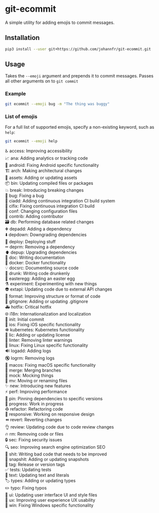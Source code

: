 # git-ecommit

A simple utility for adding emojis to commit messages.

## Installation

```bash
pip3 install --user git+https://github.com/johannfr/git-ecommit.git
```

## Usage

Takes the `--emoji` argument and prepends it to commit messages. Passes all other arguments on to `git commit`

### Example
```bash
git ecommit --emoji bug -m "The thing was buggy"
```

### List of emojis
For a full list of supported emojis, specify a non-existing keyword, such as `help`:
```bash
git ecommit --emoji help
```

♿ access: Improving accessibility<br />
📈 ana: Adding analytics or tracking code<br />
🤖 android: Fixing Android specific functionality<br />
🏗 arch: Making architectural changes<br />
🍱 assets: Adding or updating assets<br />
📦 bin: Updating compiled files or packages<br />
💥 break: Introducing breaking changes<br />
🐛 bug: Fixing a bug<br />
👷 ciadd: Adding continuous integration CI build system<br />
💚 cifix: Fixing continuous integration CI build<br />
🔧 conf: Changing configuration files<br />
👥 contrib: Adding contributor<br />
🗃 db: Performing database related changes<br />
➕ depadd: Adding a dependency<br />
⬇️ depdown: Downgrading dependencies<br />
🚀 deploy: Deploying stuff<br />
➖ deprm: Removing a dependency<br />
⬆️ depup: Upgrading dependencies<br />
📝 doc: Writing documentation<br />
🐳 docker: Docker functionality<br />
💡 docsrc: Documenting source code<br />
🍻 drunk: Writing code drunkenly<br />
🥚 easteregg: Adding an easter egg<br />
⚗ experiment: Experimenting with new things<br />
👽 extapi: Updating code due to external API changes<br />
🎨 format: Improving structure or format of code<br />
🙈 gitignore: Adding or updating .gitignore<br />
🚑 hotfix: Critical hotfix<br />
🌐 i18n: Internationalization and localization<br />
🎉 init: Initial commit<br />
🍏 ios: Fixing iOS specific functionality<br />
☸️ kubernetes: Kubernetes functionality<br />
📄 lic: Adding or updating license<br />
🚨 linter: Removing linter warnings<br />
🐧 linux: Fixing Linux specific functionality<br />
🔊 logadd: Adding logs<br />
🔇 logrm: Removing logs<br />
🍎 macos: Fixing macOS specific functionality<br />
🔀 merge: Merging branches<br />
🤡 mock: Mocking things<br />
🚚 mv: Moving or renaming files<br />
✨ new: Introducing new features<br />
⚡️ perf: Improving performance<br />
📌 pin: Pinning dependencies to specific versions<br />
🚧 progress: Work in progress<br />
♻️ refactor: Refactoring code<br />
📱 responsive: Working on responsive design<br />
⏪ revert: Reverting changes<br />
👌 review: Updating code due to code review changes<br />
🔥 rm: Removing code or files<br />
🔒 sec: Fixing security issues<br />
🔍 seo: Improving search engine optimization SEO<br />
💩 shit: Writing bad code that needs to be improved<br />
📸 snapshit: Adding or updating snapshots<br />
🔖 tag: Release or version tags<br />
✅ tests: Updating tests<br />
💬 text: Updating text and literals<br />
🏷️ types: Adding or updating types<br />
✏️ typo: Fixing typos<br />
💄 ui: Updating user interface UI and style files<br />
🚸 ux: Improving user experience UX usability<br />
🏁 win: Fixing Windows specific functionality<br />
